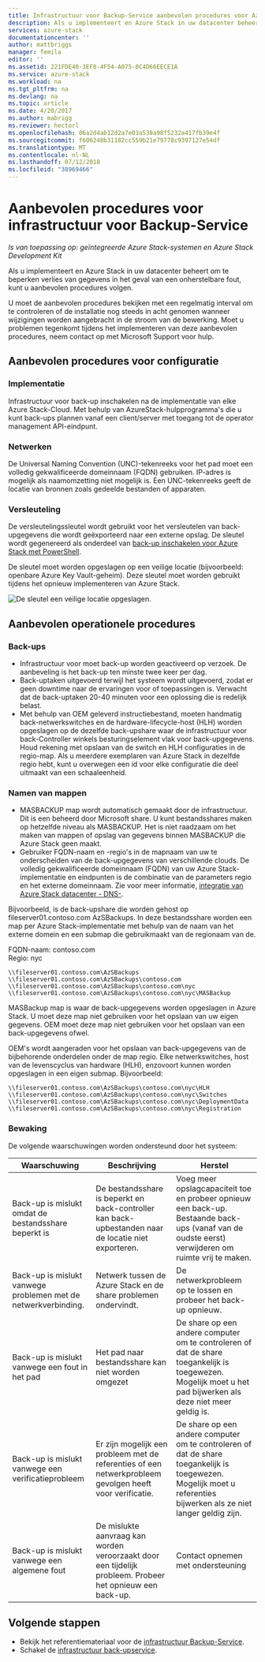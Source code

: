 ```yaml
---
title: Infrastructuur voor Backup-Service aanbevolen procedures voor Azure Stack | Microsoft Docs
description: Als u implementeert en Azure Stack in uw datacenter beheert om te beperken gegevens verloren gaan als er een onherstelbare fout, kunt u set met aanbevolen procedures volgen.
services: azure-stack
documentationcenter: ''
author: mattbriggs
manager: femila
editor: ''
ms.assetid: 221FDE40-3EF8-4F54-A075-0C4D66EECE1A
ms.service: azure-stack
ms.workload: na
ms.tgt_pltfrm: na
ms.devlang: na
ms.topic: article
ms.date: 4/20/2017
ms.author: mabrigg
ms.reviewer: hectorl
ms.openlocfilehash: 06a2d4ab12d2a7e03a538a98f5232a417fb39e4f
ms.sourcegitcommit: f606248b31182cc559b21e79778c9397127e54df
ms.translationtype: MT
ms.contentlocale: nl-NL
ms.lasthandoff: 07/12/2018
ms.locfileid: "38969466"
---
```

# <a name="infrastructure-backup-service-best-practices"></a>Aanbevolen procedures voor infrastructuur voor Backup-Service

*Is van toepassing op: geïntegreerde Azure Stack-systemen en Azure Stack Development Kit*

Als u implementeert en Azure Stack in uw datacenter beheert om te beperken verlies van gegevens in het geval van een onherstelbare fout, kunt u aanbevolen procedures volgen.

U moet de aanbevolen procedures bekijken met een regelmatig interval om te controleren of de installatie nog steeds in acht genomen wanneer wijzigingen worden aangebracht in de stroom van de bewerking. Moet u problemen tegenkomt tijdens het implementeren van deze aanbevolen procedures, neem contact op met Microsoft Support voor hulp.

## <a name="configuration-best-practices"></a>Aanbevolen procedures voor configuratie

### <a name="deployment"></a>Implementatie

Infrastructuur voor back-up inschakelen na de implementatie van elke Azure Stack-Cloud. Met behulp van AzureStack-hulpprogramma's die u kunt back-ups plannen vanaf een client/server met toegang tot de operator management API-eindpunt.

### <a name="networking"></a>Netwerken

De Universal Naming Convention (UNC)-tekenreeks voor het pad moet een volledig gekwalificeerde domeinnaam (FQDN) gebruiken. IP-adres is mogelijk als naamomzetting niet mogelijk is. Een UNC-tekenreeks geeft de locatie van bronnen zoals gedeelde bestanden of apparaten.

### <a name="encryption"></a>Versleuteling

De versleutelingssleutel wordt gebruikt voor het versleutelen van back-upgegevens die wordt geëxporteerd naar een externe opslag. De sleutel wordt gegenereerd als onderdeel van [back-up inschakelen voor Azure Stack met PowerShell](azure-stack-backup-enable-backup-powershell.md).

De sleutel moet worden opgeslagen op een veilige locatie (bijvoorbeeld: openbare Azure Key Vault-geheim). Deze sleutel moet worden gebruikt tijdens het opnieuw implementeren van Azure Stack. 

![De sleutel een veilige locatie opgeslagen.](media\azure-stack-backup\azure-stack-backup-encryption2.png)

## <a name="operational-best-practices"></a>Aanbevolen operationele procedures

### <a name="backups"></a>Back-ups

 - Infrastructuur voor moet back-up worden geactiveerd op verzoek. De aanbeveling is het back-up ten minste twee keer per dag.
 - Back-uptaken uitgevoerd terwijl het systeem wordt uitgevoerd, zodat er geen downtime naar de ervaringen voor of toepassingen is. Verwacht dat de back-uptaken 20-40 minuten voor een oplossing die is redelijk belast.
 - Met behulp van OEM geleverd instructiebestand, moeten handmatig back-netwerkswitches en de hardware-lifecycle-host (HLH) worden opgeslagen op de dezelfde back-upshare waar de infrastructuur voor back-Controller winkels besturingselement vlak voor back-upgegevens. Houd rekening met opslaan van de switch en HLH configuraties in de regio-map. Als u meerdere exemplaren van Azure Stack in dezelfde regio hebt, kunt u overwegen een id voor elke configuratie die deel uitmaakt van een schaaleenheid.

### <a name="folder-names"></a>Namen van mappen

 - MASBACKUP map wordt automatisch gemaakt door de infrastructuur. Dit is een beheerd door Microsoft share. U kunt bestandsshares maken op hetzelfde niveau als MASBACKUP. Het is niet raadzaam om het maken van mappen of opslag van gegevens binnen MASBACKUP die Azure Stack geen maakt. 
 -  Gebruiker FQDN-naam en -regio's in de mapnaam van uw te onderscheiden van de back-upgegevens van verschillende clouds. De volledig gekwalificeerde domeinnaam (FQDN) van uw Azure Stack-implementatie en eindpunten is de combinatie van de parameters regio en het externe domeinnaam. Zie voor meer informatie, [integratie van Azure Stack datacenter - DNS-](azure-stack-integrate-dns.md).

Bijvoorbeeld, is de back-upshare die worden gehost op fileserver01.contoso.com AzSBackups. In deze bestandsshare worden een map per Azure Stack-implementatie met behulp van de naam van het externe domein en een submap die gebruikmaakt van de regionaam van de. 

FQDN-naam: contoso.com  
Regio: nyc


    \\fileserver01.contoso.com\AzSBackups
    \\fileserver01.contoso.com\AzSBackups\contoso.com
    \\fileserver01.contoso.com\AzSBackups\contoso.com\nyc
    \\fileserver01.contoso.com\AzSBackups\contoso.com\nyc\MASBackup

MASBackup map is waar de back-upgegevens worden opgeslagen in Azure Stack. U moet deze map niet gebruiken voor het opslaan van uw eigen gegevens. OEM moet deze map niet gebruiken voor het opslaan van een back-upgegevens ofwel. 

OEM's wordt aangeraden voor het opslaan van back-upgegevens van de bijbehorende onderdelen onder de map regio. Elke netwerkswitches, host van de levenscyclus van hardware (HLH), enzovoort kunnen worden opgeslagen in een eigen submap. Bijvoorbeeld:

    \\fileserver01.contoso.com\AzSBackups\contoso.com\nyc\HLH
    \\fileserver01.contoso.com\AzSBackups\contoso.com\nyc\Switches
    \\fileserver01.contoso.com\AzSBackups\contoso.com\nyc\DeploymentData
    \\fileserver01.contoso.com\AzSBackups\contoso.com\nyc\Registration

### <a name="monitoring"></a>Bewaking

De volgende waarschuwingen worden ondersteund door het systeem:

| Waarschuwing                                                   | Beschrijving                                                                                     | Herstel                                                                                                                                |
|---------------------------------------------------------|-------------------------------------------------------------------------------------------------|--------------------------------------------------------------------------------------------------------------------------------------------|
| Back-up is mislukt omdat de bestandsshare beperkt is | De bestandsshare is beperkt en back-controller kan back-upbestanden naar de locatie niet exporteren. | Voeg meer opslagcapaciteit toe en probeer opnieuw een back-up. Bestaande back-ups (vanaf van de oudste eerst) verwijderen om ruimte vrij te maken.                    |
| Back-up is mislukt vanwege problemen met de netwerkverbinding.             | Netwerk tussen de Azure Stack en de share problemen ondervindt.                          | De netwerkprobleem op te lossen en probeer het back-up opnieuw.                                                                                            |
| Back-up is mislukt vanwege een fout in het pad                | Het pad naar bestandsshare kan niet worden omgezet                                                          | De share op een andere computer om te controleren of dat de share toegankelijk is toegewezen. Mogelijk moet u het pad bijwerken als deze niet meer geldig is.       |
| Back-up is mislukt vanwege een verificatieprobleem               | Er zijn mogelijk een probleem met de referenties of een netwerkprobleem gevolgen heeft voor verificatie.    | De share op een andere computer om te controleren of dat de share toegankelijk is toegewezen. Mogelijk moet u referenties bijwerken als ze niet langer geldig zijn. |
| Back-up is mislukt vanwege een algemene fout                    | De mislukte aanvraag kan worden veroorzaakt door een tijdelijk probleem. Probeer het opnieuw een back-up.                    | Contact opnemen met ondersteuning                                                                                                                               |

## <a name="next-steps"></a>Volgende stappen

 - Bekijk het referentiemateriaal voor de [infrastructuur Backup-Service](azure-stack-backup-reference.md).  
 - Schakel de [infrastructuur back-upservice](azure-stack-backup-enable-backup-console.md).

